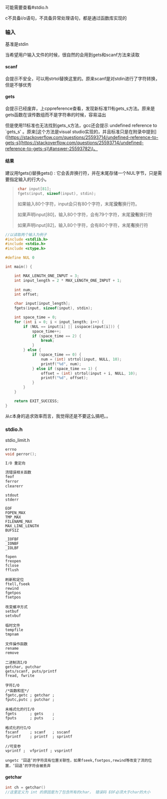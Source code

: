 

可能需要查看#stdio.h

c不具备i/o语句，不具备异常处理语句，都是通过函数库实现的

### 输入

基准是stdin

当希望用户输入文件的时候，很自然的会用到gets和scanf方法来读取

#### scanf

会提示不安全，可以用strtol替换这里的。原来scanf是对stdin进行了字符转换，但是不够优秀

#### gets

会提示已经废弃，上cppreference查看，发现新标准11有gets\_s方法。原来是gets函数在误传数组而不是字符串的时候，容易溢出

但是使用11标准也无法找到gets\_s方法，gcc还会提示 undefined reference to \`gets\_s' 。原来\[这个方法是visual studio实现的，并且标准只是在附录中提到\]\([https://stackoverflow.com/questions/25593714/undefined-reference-to-gets-s](https://stackoverflow.com/questions/25593714/undefined-reference-to-gets-s)\#answer-25593782\)。

#### 结果

建议用fgets\(\)替换gets\(\) : 它会丢弃换行符，并在末尾存储一个NUL字节，只是需要指定输入的行大小。

> ```c
> char input[81];
> fgets(input, sizeof(input), stdin);
> ```
>
> 如果输入80个字符，input会只有80个字符，末尾**没有**换行符。
>
> 如果声明input\[80\]，输入80个字符，会有79个字符，末尾**没有**换行符
>
> 如果声明input\[82\]，输入80个字符，会有80个字符，末尾**有**换行符

```c
//以读取两个输入为例子
#include <stdlib.h>
#include <stdio.h>
#include <ctype.h>

#define NUL 0

int main() {

    int MAX_LENGTH_ONE_INPUT = 3;
    int input_length = 2 * MAX_LENGTH_ONE_INPUT + 1;
    
    int num;
    int offset;

    char input[input_length];
    fgets(input, sizeof(input), stdin);

    int space_time = 0;
    for (int i = 0; i < input_length; i++) {
        if (NUL == input[i] || isspace(input[i])) {
            space_time++;
            if (space_time == 2) {
                break;
            }
        } else {
            if (space_time == 0) {
                num = (int) strtol(input, NULL, 10);
                printf("%d", num);
            } else if (space_time == 1) {
                offset = (int) strtol(input + i, NULL, 10);
                printf("%d", offset);
            }
        }
    }

    return EXIT_SUCCESS;
}
```

从c本身的追求效率而言，我觉得还是不要这么搞吧。。

### stdio.h

stdio\_limit.h

```c
errno
void perror();

I/O 重定向

流错误相关函数
feof
ferror
clearerr 
```

```text
stdout  
stderr
```

```text
EOF
FOPEN_MAX  
TMP_MAX
FILENAME_MAX  
MAX_LINE_LENGTH  
BUFSIZ  

_IOFBF
_IONBF
_IOLBF
```

```text
fopen
freopen
fclose
fflush  

刷新和定位
ftell,fseek  
rewind
fgetpos
fsetpos  

改变缓冲方式
setbuf  
setvbuf
```

```text
临时文件
tempfile
tmpnam

文件操作函数
rename
remove
```

```text
二进制流I/O
getchar, putchar
gets/scanf, puts/printf  
fread, fwrite
```

```text
字符I/O
/*函数和宏*/
fgetc,getc ; getchar ;
fputc,putc ; putchar ;

未格式化的行I/O
fgets      ; gets    ;
fputs      ; puts    ;

格式化的行I/O 
fscanf     ; scanf   ; sscanf  
fprintf    ; printf  ; sprintf

//可变参
vprintf ;  vfprintf ; vsprintf

ungetc ‘回退’的字符具有位置关联性，如果fseek,fsetpos,rewind等改变了流的位置，‘回退’的字符会被丢弃
```

#### getchar  

```c
int ch = getchar()
//这里定义为 int 的原因是为了包含所有的char， 错误码 EOF必须大于char的大小 
```


